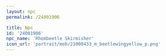 ```yaml
---
layout: npc
permalink: /24001906

title: Npc
id: '24001906'
npc_name: 'Rhombeetle Skirmisher'
icon_url: 'portrait/mob/21000433_m_beetlewingyellow_p.png'
---
```

